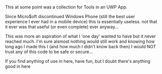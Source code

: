 This at some point was a collection for Tools in an UWP App.

Since Micro$oft discontinued Windows Phone (still the best user experience I ever had in a mobile device) this is essentially useless.
not that it ever was that useful (or even complete) ever anyway...

This was more an aspiration of what I 'one day' wanted to have but it never reached much.
I'm sure alsmost nothing would still work and knowing how long ago I made this I (and how much I didn't know back then) I would NOT trust any of this code to be safe or secure...

If you find anything of use in here, have fun, but I doubt there's anything good in here

